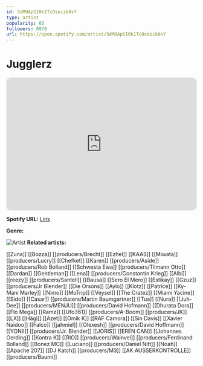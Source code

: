 ```yaml
---
id: 5dM0ApSI0k1TcOseiik0sY
type: artist
popularity: 60
followers: 8978
url: https://open.spotify.com/artist/5dM0ApSI0k1TcOseiik0sY
---
```

# Jugglerz

<iframe style="border-radius:12px" src="https://open.spotify.com/embed/artist/5dM0ApSI0k1TcOseiik0sY" width="100%" height="352" frameBorder="0" allowfullscreen="" allow="autoplay; clipboard-write; encrypted-media; fullscreen; picture-in-picture" loading="lazy"></iframe>

**Spotify URL:** [Link](https://open.spotify.com/artist/5dM0ApSI0k1TcOseiik0sY)

**Genre:** 

![Artist](https://i.scdn.co/image/ab6761610000e5eb385ceaf7c2dd80ea156f7115)
**Related artists:**

[[Zuna]]
[[Bozza]]
[[producers/Brecht]]
[[Ezhel]]
[[KAAS]]
[[Miwata]]
[[producers/Lucry]]
[[Chefket]]
[[Karen]]
[[producers/Aside]]
[[producers/Rob Bolland]]
[[Schwesta Ewa]]
[[producers/Tilmann Otto]]
[[Dardan]]
[[Gentleman]]
[[Lena]]
[[producers/Constantin Krieg]]
[[Albi]]
[[reezy]]
[[producers/Santell]]
[[Bausa]]
[[Sero El Mero]]
[[Estikay]]
[[Gzuz]]
[[producers/Jr Blender]]
[[Die Orsons]]
[[Aylo]]
[[Klotz]]
[[Patrice]]
[[Ky-Mani Marley]]
[[Nimo]]
[[MoTrip]]
[[Veysel]]
[[The Cratez]]
[[Miami Yacine]]
[[Sido]]
[[Casar]]
[[producers/Martin Baumgartner]]
[[Tua]]
[[Nura]]
[[Juh-Dee]]
[[producers/MENJU]]
[[producers/David Hofmann]]
[[Dhurata Dora]]
[[Flo Mega]]
[[Ramz]]
[[Ufo361]]
[[producers/A-Boom]]
[[producers/JK]]
[[LX]]
[[Hägi]]
[[Azet]]
[[Omik K]]
[[RAF Camora]]
[[Sin Davis]]
[[Xavier Naidoo]]
[[Falco]]
[[jahmiel]]
[[Olexesh]]
[[producers/David Hoffmann]]
[[YONII]]
[[producers/Jr. Blender]]
[[JORIS]]
[[EREN CAN]]
[[Johannes Oerding]]
[[Kontra K]]
[[RIO]]
[[producers/Wainvel]]
[[producers/Ferdinand Bolland]]
[[Bonez MC]]
[[Luciano]]
[[producers/Daniel Nitt]]
[[Noah]]
[[Apache 207]]
[[DJ Katch]]
[[producers/M3]]
[[AK AUSSERKONTROLLE]]
[[producers/Baumi]]
